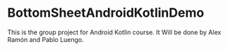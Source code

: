 <h1>BottomSheetAndroidKotlinDemo</h1>

This is the group project for Android Kotlin course. It Will be done by Alex Ramón and Pablo Luengo. 

